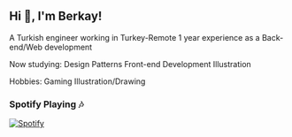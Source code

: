 <h2> Hi 👋, I'm Berkay!</h2>
A Turkish engineer working in Turkey-Remote
1 year experience as a Back-end/Web development

Now studying:
Design Patterns
Front-end Development
Illustration

Hobbies:
Gaming
Illustration/Drawing


### Spotify Playing :notes:
[![Spotify](https://novatorem-albatx.vercel.app/api/spotify)](https://open.spotify.com/user/j4ntqa7lm32ugu039446fdr96) 

